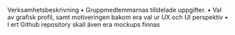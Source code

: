  Verksamhetsbeskrivning
• Gruppmedlemmarnas tilldelade uppgifter.
• Val av grafisk profil, samt motiveringen bakom era val ur UX och UI perspektiv
• I ert Github repository skall även era mockups finnas